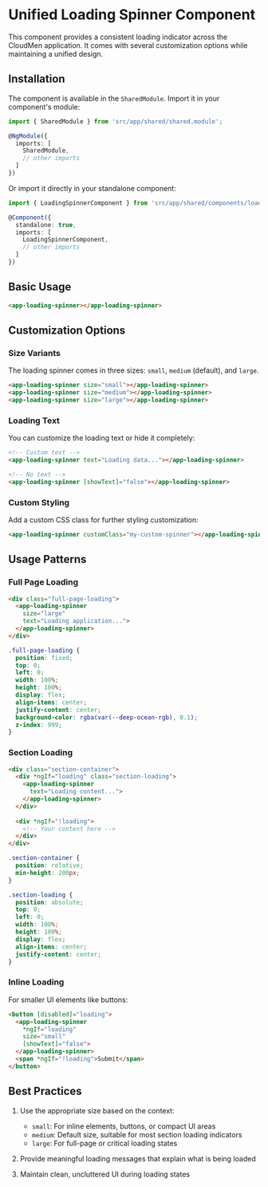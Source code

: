 # Unified Loading Spinner Component

This component provides a consistent loading indicator across the CloudMen application. It comes with several customization options while maintaining a unified design.

## Installation

The component is available in the `SharedModule`. Import it in your component's module:

```typescript
import { SharedModule } from 'src/app/shared/shared.module';

@NgModule({
  imports: [
    SharedModule,
    // other imports
  ]
})
```

Or import it directly in your standalone component:

```typescript
import { LoadingSpinnerComponent } from 'src/app/shared/components/loading-spinner/loading-spinner.component';

@Component({
  standalone: true,
  imports: [
    LoadingSpinnerComponent,
    // other imports
  ]
})
```

## Basic Usage

```html
<app-loading-spinner></app-loading-spinner>
```

## Customization Options

### Size Variants

The loading spinner comes in three sizes: `small`, `medium` (default), and `large`.

```html
<app-loading-spinner size="small"></app-loading-spinner>
<app-loading-spinner size="medium"></app-loading-spinner>
<app-loading-spinner size="large"></app-loading-spinner>
```

### Loading Text

You can customize the loading text or hide it completely:

```html
<!-- Custom text -->
<app-loading-spinner text="Loading data..."></app-loading-spinner>

<!-- No text -->
<app-loading-spinner [showText]="false"></app-loading-spinner>
```

### Custom Styling

Add a custom CSS class for further styling customization:

```html
<app-loading-spinner customClass="my-custom-spinner"></app-loading-spinner>
```

## Usage Patterns

### Full Page Loading

```html
<div class="full-page-loading">
  <app-loading-spinner 
    size="large"
    text="Loading application...">
  </app-loading-spinner>
</div>
```

```scss
.full-page-loading {
  position: fixed;
  top: 0;
  left: 0;
  width: 100%;
  height: 100%;
  display: flex;
  align-items: center;
  justify-content: center;
  background-color: rgba(var(--deep-ocean-rgb), 0.1);
  z-index: 999;
}
```

### Section Loading

```html
<div class="section-container">
  <div *ngIf="loading" class="section-loading">
    <app-loading-spinner 
      text="Loading content...">
    </app-loading-spinner>
  </div>
  
  <div *ngIf="!loading">
    <!-- Your content here -->
  </div>
</div>
```

```scss
.section-container {
  position: relative;
  min-height: 200px;
}

.section-loading {
  position: absolute;
  top: 0;
  left: 0;
  width: 100%;
  height: 100%;
  display: flex;
  align-items: center;
  justify-content: center;
}
```

### Inline Loading

For smaller UI elements like buttons:

```html
<button [disabled]="loading">
  <app-loading-spinner 
    *ngIf="loading"
    size="small"
    [showText]="false">
  </app-loading-spinner>
  <span *ngIf="!loading">Submit</span>
</button>
```

## Best Practices

1. Use the appropriate size based on the context:
   - `small`: For inline elements, buttons, or compact UI areas
   - `medium`: Default size, suitable for most section loading indicators
   - `large`: For full-page or critical loading states

2. Provide meaningful loading messages that explain what is being loaded

3. Maintain clean, uncluttered UI during loading states 